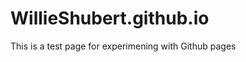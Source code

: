 WillieShubert.github.io
=======================
This is a test page for experimening with Github pages
